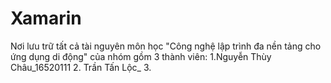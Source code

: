 # Xamarin
Nơi lưu trữ tất cả tài nguyên môn học "Công nghệ lập trình đa nền tảng cho ứng dụng di động" của nhóm gồm 3 thành viên:
1.Nguyễn Thùy Châu_16520111
2. Trần Tấn Lộc_
3.
